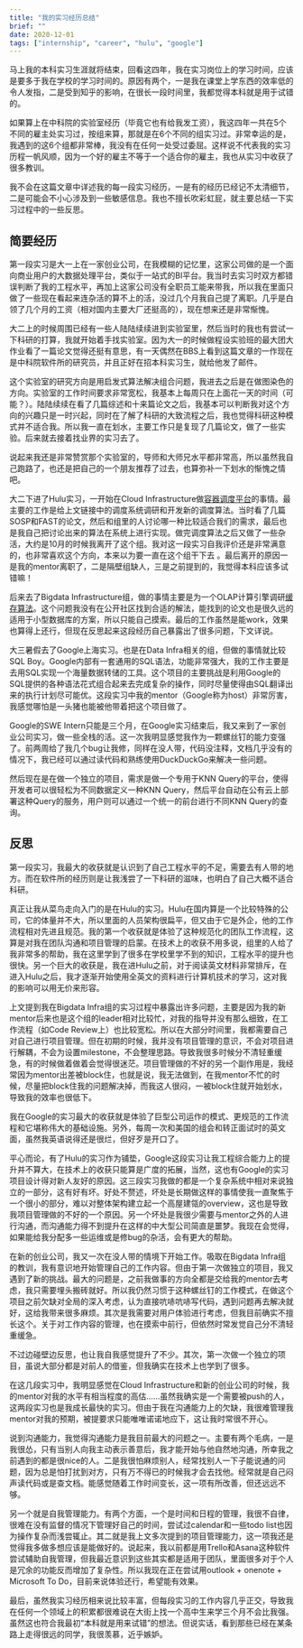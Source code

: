 ```yaml
---
title: "我的实习经历总结"
brief: ""
date: 2020-12-01
tags: ["internship", "career", "hulu", "google"]
---
```


马上我的本科实习生涯就将结束，回看这四年，我在实习岗位上的学习时间，应该是要多于我在学校的学习时间的。原因有两个，一是我在课堂上学东西的效率低的令人发指，二是受到知乎的影响，在很长一段时间里，我都觉得本科就是用于试错的。

如果算上在中科院的实验室经历（毕竟它也有给我发工资），我这四年一共在5个不同的雇主处实习过，按组来算，那就是在6个不同的组实习过。非常幸运的是，我遇到的这6个组都非常棒，我没有在任何一处受过委屈。这样说不代表我的实习历程一帆风顺，因为一个好的雇主不等于一个适合你的雇主，我也从实习中收获了很多教训。

我不会在这篇文章中详述我的每一段实习经历，一是有的经历已经记不太清细节，二是可能会不小心涉及到一些敏感信息。我也不擅长吹彩虹屁，就主要总结一下实习过程中的一些反思。

## 简要经历

第一段实习是大一上在一家创业公司，在我模糊的记忆里，这家公司做的是一个面向商业用户的大数据处理平台，类似于一站式的BI平台。我当时去实习时双方都错误判断了我的工程水平，再加上这家公司没有全职员工能来带我，所以我在里面只做了一些现在看起来连杂活的算不上的活，没过几个月我自己提了离职。几乎是白领了几个月的工资（相对国内主要大厂还挺高的），现在想来还是非常惭愧。

大二上的时候周围已经有一些人陆陆续续进到实验室里，然后当时的我也有尝试一下科研的打算，我就开始着手找实验室。因为大一的时候做程设实验班的最大团大作业看了一篇论文觉得还挺有意思，有一天偶然在BBS上看到这篇文章的一作现在是中科院软件所的研究员，并且正好在招本科实习生，就给他发了邮件。

这个实验室的研究方向是用启发式算法解决组合问题，我进去之后是在做图染色的方向。实验室的工作时间要求非常宽松，我基本上每周只在上面花一天的时间（可能？）。陆陆续续在看了几篇综述和十来篇论文之后，我基本可以判断我对这个方向的兴趣只是一时兴起，同时在了解了科研的大致流程之后，我也觉得科研这种模式并不适合我。所以我一直在划水，主要工作只是复现了几篇论文，做了一些实验。后来就去接着找业界的实习去了。

说起来我还是非常赞赏那个实验室的，导师和大师兄水平都非常高，所以虽然我自己跑路了，也还是把自己的一个朋友推荐了过去，也算弥补一下划水的惭愧之情吧。

大二下进了Hulu实习，一开始在Cloud Infrastructure做[容器调度平台](https://www.cnblogs.com/yanghuahui/p/9304302.html)的事情。最主要的工作是给上文链接中的调度系统调研和开发新的调度算法。当时看了几篇SOSP和FAST的论文，然后和组里的人讨论哪一种比较适合我们的需求，最后也是我自己把讨论出来的算法在系统上进行实现。做完调度算法之后又做了一些杂活，大约是10月的时候我离开了这个组。我对这一段实习自我评价还是非常满意的，也非常喜欢这个方向，本来以为要一直在这个组干下去 。最后离开的原因一是我的mentor离职了，二是隔壁组缺人，三是之前提到的，我觉得本科应该多试错嘛！

后来去了Bigdata Infrastructure组，做的事情主要是为一个OLAP计算引擎调研[缓存算法](http://dongxicheng.org/olap/data-cache-olap-in-hulu/)。这个问题我没有在公开社区找到合适的解法，能找到的论文也是很久远的适用于小型数据库的方案，所以只能自己摸索。最后的工作虽然是能work，效果也算得上还行，但现在反思起来这段经历自己暴露出了很多问题，下文详说。

大三暑假去了Google上海实习。也是在Data Infra相关的组，但做的事情就比较SQL Boy。Google内部有一套通用的SQL语法，功能非常强大，我的工作主要是去用SQL实现一个海量数据转储的工具。这个项目的主要挑战是利用Google的SQL提供的各种语法花式组合起来去完成复杂的操作，同时尽量使得由SQL翻译出来的执行计划尽可能优。这段实习中我的mentor（Google称为host）非常厉害，我感觉哪怕是一头猪也能被他带着把这个项目做了。

Google的SWE Intern只能是三个月，在Google实习结束后，我又来到了一家创业公司实习，做一些全栈的活。这一次我明显感觉我作为一颗螺丝钉的能力变强了。前两周给了我几个bug让我修，同样在没人带，代码没注释，文档几乎没有的情况下，我已经可以通过读代码和熟练使用DuckDuckGo来解决一些问题。

然后现在是在做一个独立的项目，需求是做一个专用于KNN Query的平台，使得开发者可以很轻松为不同数据定义一种KNN Query，然后平台自动在公有云上部署这种Query的服务，用户则可以通过一个统一的前台进行不同KNN Query的查询。

## 反思

第一段实习，我最大的收获就是认识到了自己工程水平的不足，需要去有人带的地方。而在软件所的经历则是让我浅尝了一下科研的滋味，也明白了自己大概不适合科研。

真正让我从菜鸟走向入门的是在Hulu的实习。Hulu在国内算是一个比较特殊的公司，它的体量并不大，所以里面的人员架构很扁平，但又由于它是外企，他的工作流程相对先进且规范。我的第一个收获就是体验了这种规范化的团队工作流程，这算是对我在团队沟通和项目管理的启蒙。在技术上的收获不用多说，组里的人给了我非常多的帮助，我在这里学到了很多在学校里学不到的知识，工程水平的提升也很快。另一个巨大的收获是，我在进Hulu之前，对于阅读英文材料非常排斥，在进入Hulu之后，我才逐渐开始使用全英文的资料进行计算机技术的学习，这对我的影响可以用无价来形容。

上文提到我在Bigdata Infra组的实习过程中暴露出许多问题，主要是因为我的新mentor后来也是这个组的leader相对比较忙，对我的指导并没有那么细致，在工作流程（如Code Review上）也比较宽松。所以在大部分时间里，我都需要自己对自己进行项目管理。但在初期的时候，我并没有项目管理的意识，不会对项目进行解耦，不会为设置milestone，不会整理思路。导致我很多时候分不清轻重缓急，有的时候做着做着会觉得很迷茫。项目管理做的不好的另一个副作用是，我经常因为mentor出差被block住，也就是说，我无法做到，在我mentor不忙的时候，尽量把block住我的问题解决掉，而我这人很闷，一被block住就开始划水，导致我的效率也很低下。

我在Google的实习最大的收获就是体验了巨型公司运作的模式、更规范的工作流程和它堪称伟大的基础设施。另外，每周一次和美国的组会和转正面试时的英文面，虽然我英语说得还是很烂，但好歹是开口了。

平心而论，有了Hulu的实习作为铺垫，Google这段实习让我工程综合能力上的提升并不算大，在技术上的收获只能算是广度的拓展，当然，这也有Google的实习项目设计得对新人友好的原因。这三段实习我做的都是一个复杂系统中相对来说独立的一部分，这有好有坏。好处不赘述，坏处是长期做这样的事情使我一直聚焦于一个很小的部分，难以对整体架构建立起一个高屋建瓴的overview，这也是导致我项目管理做的不好的一个原因。另一个坏处是我很少需要与mentor之外的人进行沟通，而沟通能力得不到提升在这样的中大型公司简直是噩梦。我现在会觉得，如果能给我分配多一些运维或是修bug的杂活，会有更大的帮助。

在新的创业公司，我又一次在没人带的情境下开始工作。吸取在Bigdata Infra组的教训，我有意识地开始管理自己的工作内容。但由于第一次做独立的项目，我又遇到了新的挑战。最大的问题是，之前我做事的方向全都是交给我的mentor去考虑，我只需要埋头搬砖就好。所以我仍然习惯于这种螺丝钉的工作模式，在做这个项目之前欠缺对全局的深入考虑，认为直接吭哧吭哧写代码，遇到问题再去解决就好，这给我带来很多麻烦。其次是我需要对用户体验进行考虑，但我目前确实不擅长这个。关于对工作内容的管理，也在摸索中前行，但依然时常发觉自己分不清轻重缓急。

不过边碰壁边反思，也让我自我感觉提升了不少。其次，第一次做一个独立的项目，虽说大部分都是对前人的借鉴，但我确实在技术上也学到了很多。

在这几段实习中，我明显感觉在Cloud Infrastructure和新的创业公司的时候，我的mentor对我的水平有相当程度的高估......虽然我确实是一个需要被push的人，这两段实习也是我成长最快的实习。但由于我在沟通能力上的欠缺，我很难管理我mentor对我的预期，被提要求只能唯唯诺诺地应下，这让我时常很不开心。

说到沟通能力，我觉得沟通能力是我目前最大的问题之一。主要有两个毛病，一是我很怂，只有当别人向我主动表示善意后，我才能开始与他自然地沟通，所幸我之前遇到的都是很nice的人。二是我很怕麻烦别人，经常找别人一下子能说通的问题，因为总是怕打扰到对方，只有万不得已的时候我才会去找他。经常就是自己闷声读代码或是查文档。能感觉随着工作时间变长，这一项有所改善，但还远远不够。

另一个就是自我管理能力。有两个方面，一个是时间和日程的管理，我很不自律，很难在没有监督的情况下管理好自己的时间，尝试过calendar和一些todo list也因为操作复杂而浅尝辄止。其二就是我上文多次提到的项目管理能力，这一项我还是觉得我多做多想应该是能做好的。说起来，我以前都是用Trello和Asana这种软件尝试辅助自我管理，但我最近意识到这些其实都是适用于团队，里面很多对于个人是冗余的功能反而增加了复杂性。所以我现在正在尝试用outlook + onenote + Microsoft To Do，目前来说体验还行，希望能有效果。

最后，虽然我实习经历相来说比较丰富，但每段实习的工作内容几乎正交，导致我在任何一个领域上的积累都很难说在大街上找一个高中生来学三个月不会比我强。虽然这也符合我最初“本科就是用来试错”的想法。但说实话，看到那些已经在某条路上走得很远的同学，我很羡慕，近乎嫉妒。
